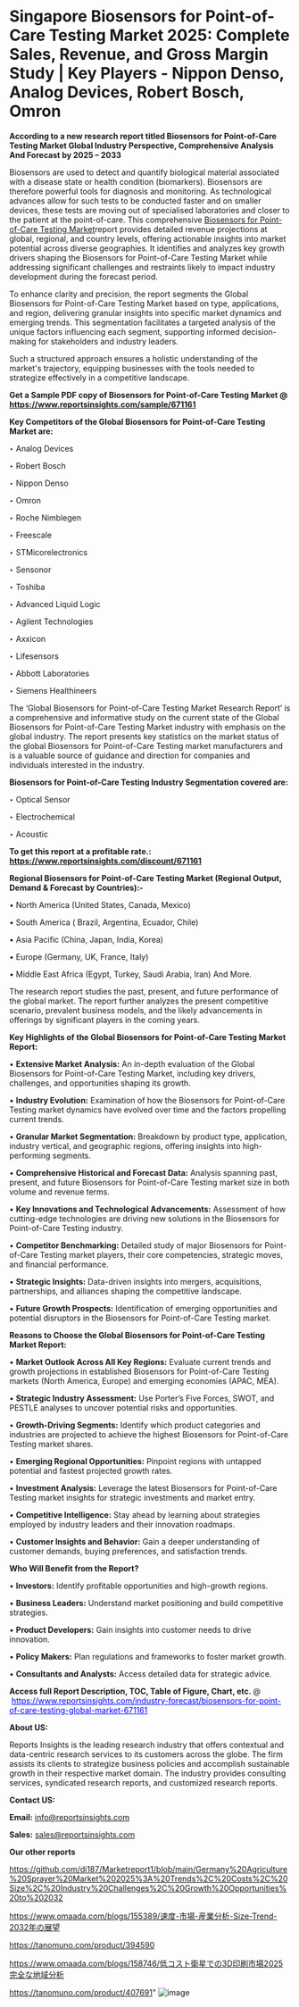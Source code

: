 # Singapore Biosensors for Point-of-Care Testing Market 2025: Complete Sales, Revenue, and Gross Margin Study | Key Players - Nippon Denso, Analog Devices, Robert Bosch, Omron

<strong>According to a new research report titled Biosensors for Point-of-Care Testing Market Global Industry Perspective, Comprehensive Analysis And Forecast by 2025 – 2033</strong>

Biosensors are used to detect and quantify biological material associated with a disease state or health condition (biomarkers). Biosensors are therefore powerful tools for diagnosis and monitoring. As technological advances allow for such tests to be conducted faster and on smaller devices, these tests are moving out of specialised laboratories and closer to the patient at the point-of-care. This comprehensive <a href=https://www.reportsinsights.com/sample/671161>Biosensors for Point-of-Care Testing Market</a>report provides detailed revenue projections at global, regional, and country levels, offering actionable insights into market potential across diverse geographies. It identifies and analyzes key growth drivers shaping the Biosensors for Point-of-Care Testing Market while addressing significant challenges and restraints likely to impact industry development during the forecast period.

To enhance clarity and precision, the report segments the Global Biosensors for Point-of-Care Testing Market based on type, applications, and region, delivering granular insights into specific market dynamics and emerging trends. This segmentation facilitates a targeted analysis of the unique factors influencing each segment, supporting informed decision-making for stakeholders and industry leaders.

Such a structured approach ensures a holistic understanding of the market's trajectory, equipping businesses with the tools needed to strategize effectively in a competitive landscape.

<strong>Get a Sample PDF copy of Biosensors for Point-of-Care Testing Market </strong><strong>@<a href=https://www.reportsinsights.com/sample/671161 style=color:#0000ff;> https://www.reportsinsights.com/sample/671161</a></strong></font>

<strong>Key Competitors of the Global Biosensors for Point-of-Care Testing Market are:</strong>

‣ Analog Devices

‣ Robert Bosch

‣ Nippon Denso

‣ Omron

‣ Roche Nimblegen

‣ Freescale

‣ STMicorelectronics

‣ Sensonor

‣ Toshiba

‣ Advanced Liquid Logic

‣ Agilent Technologies

‣ Axxicon

‣ Lifesensors

‣ Abbott Laboratories

‣ Siemens Healthineers

The ‘Global Biosensors for Point-of-Care Testing Market Research Report’ is a comprehensive and informative study on the current state of the Global Biosensors for Point-of-Care Testing Market industry with emphasis on the global industry. The report presents key statistics on the market status of the global Biosensors for Point-of-Care Testing market manufacturers and is a valuable source of guidance and direction for companies and individuals interested in the industry.

<strong>Biosensors for Point-of-Care Testing Industry Segmentation covered are:</strong>

‣ Optical Sensor

‣ Electrochemical

‣ Acoustic

<strong>To get this report at a profitable rate.: <a href=https://www.reportsinsights.com/discount/671161 style=color:#0000ff;>https://www.reportsinsights.com/discount/671161</a></strong></font>

<strong>Regional Biosensors for Point-of-Care Testing Market (Regional Output, Demand &amp; Forecast by Countries):-</strong>

• North America (United States, Canada, Mexico)

• South America ( Brazil, Argentina, Ecuador, Chile)

• Asia Pacific (China, Japan, India, Korea)

• Europe (Germany, UK, France, Italy)

• Middle East Africa (Egypt, Turkey, Saudi Arabia, Iran) And More.

The research report studies the past, present, and future performance of the global market. The report further analyzes the present competitive scenario, prevalent business models, and the likely advancements in offerings by significant players in the coming years.

<strong>Key Highlights of the Global Biosensors for Point-of-Care Testing Market Report:</strong>

• <strong>Extensive Market Analysis:</strong> An in-depth evaluation of the Global Biosensors for Point-of-Care Testing Market, including key drivers, challenges, and opportunities shaping its growth.

• <strong>Industry Evolution:</strong> Examination of how the Biosensors for Point-of-Care Testing market dynamics have evolved over time and the factors propelling current trends.

• <strong>Granular Market Segmentation:</strong> Breakdown by product type, application, industry vertical, and geographic regions, offering insights into high-performing segments.

• <strong>Comprehensive Historical and Forecast Data:</strong> Analysis spanning past, present, and future Biosensors for Point-of-Care Testing market size in both volume and revenue terms.

• <strong>Key Innovations and Technological Advancements:</strong> Assessment of how cutting-edge technologies are driving new solutions in the Biosensors for Point-of-Care Testing industry.

• <strong>Competitor Benchmarking:</strong> Detailed study of major Biosensors for Point-of-Care Testing market players, their core competencies, strategic moves, and financial performance.

• <strong>Strategic Insights:</strong> Data-driven insights into mergers, acquisitions, partnerships, and alliances shaping the competitive landscape.

• <strong>Future Growth Prospects:</strong> Identification of emerging opportunities and potential disruptors in the Biosensors for Point-of-Care Testing market.

<strong>Reasons to Choose the Global Biosensors for Point-of-Care Testing Market Report:</strong>

• <strong>Market Outlook Across All Key Regions:</strong> Evaluate current trends and growth projections in established Biosensors for Point-of-Care Testing markets (North America, Europe) and emerging economies (APAC, MEA).

• <strong>Strategic Industry Assessment:</strong> Use Porter’s Five Forces, SWOT, and PESTLE analyses to uncover potential risks and opportunities.

• <strong>Growth-Driving Segments:</strong> Identify which product categories and industries are projected to achieve the highest Biosensors for Point-of-Care Testing market shares.

• <strong>Emerging Regional Opportunities:</strong> Pinpoint regions with untapped potential and fastest projected growth rates.

• <strong>Investment Analysis:</strong> Leverage the latest Biosensors for Point-of-Care Testing market insights for strategic investments and market entry.

• <strong>Competitive Intelligence:</strong> Stay ahead by learning about strategies employed by industry leaders and their innovation roadmaps.

• <strong>Customer Insights and Behavior:</strong> Gain a deeper understanding of customer demands, buying preferences, and satisfaction trends.

<strong>Who Will Benefit from the Report?</strong>

• <strong>Investors:</strong> Identify profitable opportunities and high-growth regions.

• <strong>Business Leaders:</strong> Understand market positioning and build competitive strategies.

• <strong>Product Developers:</strong> Gain insights into customer needs to drive innovation.

• <strong>Policy Makers:</strong> Plan regulations and frameworks to foster market growth.

• <strong>Consultants and Analysts:</strong> Access detailed data for strategic advice.
</ul>
<strong>Access full Report Description, TOC, Table of Figure, Chart, etc. </strong>@  <a href=https://www.reportsinsights.com/industry-forecast/biosensors-for-point-of-care-testing-global-market-671161 style=color:#0000ff;>https://www.reportsinsights.com/industry-forecast/biosensors-for-point-of-care-testing-global-market-671161</a></font>

<strong><strong>About US</strong>:</strong>

Reports Insights is the leading research industry that offers contextual and data-centric research services to its customers across the globe. The firm assists its clients to strategize business policies and accomplish sustainable growth in their respective market domain. The industry provides consulting services, syndicated research reports, and customized research reports.

<strong>Contact US:</strong>

<p class=""""><b>Email:</b> <a href=mailto:info@reportsinsights.com>info@reportsinsights.com</a></p>
<p class=""""><b>Sales:</b> <a href=mailto:sales@reportsinsights.com>sales@reportsinsights.com</a></p>

<strong>Our other reports</strong>

<a href=https://github.com/di187/Marketreport1/blob/main/Germany%20Agriculture%20Sprayer%20Market%202025%3A%20Trends%2C%20Costs%2C%20Size%2C%20Industry%20Challenges%2C%20Growth%20Opportunities%20to%202032>https://github.com/di187/Marketreport1/blob/main/Germany%20Agriculture%20Sprayer%20Market%202025%3A%20Trends%2C%20Costs%2C%20Size%2C%20Industry%20Challenges%2C%20Growth%20Opportunities%20to%202032</a>

<a href=https://www.omaada.com/blogs/155389/速度-市場-産業分析-Size-Trend-2032年の展望>https://www.omaada.com/blogs/155389/速度-市場-産業分析-Size-Trend-2032年の展望</a>

<a href=https://tanomuno.com/product/394590>https://tanomuno.com/product/394590</a>

<a href=https://www.omaada.com/blogs/158746/低コスト衛星での3D印刷市場2025完全な地域分析>https://www.omaada.com/blogs/158746/低コスト衛星での3D印刷市場2025完全な地域分析</a>

<a href=https://tanomuno.com/product/407691>https://tanomuno.com/product/407691</a>"
![image](https://github.com/user-attachments/assets/9c2da5c2-814f-4b7b-b8c2-40d71b3a0ed9)
